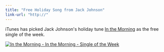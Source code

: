 ```yaml
---
title: "Free Holiday Song from Jack Johnson"
link-url: "http://"
---
```

<p>iTunes has picked Jack Johnson's holiday tune <a href="http://click.linksynergy.com/fs-bin/stat?id=6PFrOqNV4B8&offerid=146261&type=3&subid=0&tmpid=1826&RD_PARM1=http%253A%252F%252Fitunes.apple.com%252Fca%252Falbum%252Fin-the-morning%252Fid488022344%253Fi%253D478025527%2526uo%253D4%2526partnerId%253D30" target="itunes_store">In the Morning</a> as the free single of the week.</p>
<p><a href="http://click.linksynergy.com/fs-bin/stat?id=6PFrOqNV4B8&offerid=146261&type=3&subid=0&tmpid=1826&RD_PARM1=http%253A%252F%252Fitunes.apple.com%252Fca%252Falbum%252Fin-the-morning%252Fid488022344%253Fi%253D478025527%2526uo%253D4%2526partnerId%253D30" target="itunes_store"><img src="http://ax.phobos.apple.com.edgesuite.net/images/web/linkmaker/badge_itunes-lrg.gif" alt="In the Morning - In the Morning - Single of the Week" style="border: 0;"/></a></p>
